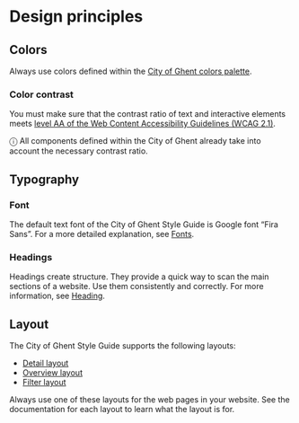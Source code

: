 # Design principles

## Colors

Always use colors defined within the <a href="{{path '../components/detail/colors.html'}}">City of Ghent colors palette</a>.

### Color contrast

You must make sure that the contrast ratio of text and interactive elements meets [level AA of the Web Content Accessibility Guidelines (WCAG 2.1)](https://www.w3.org/TR/WCAG21/#contrast-minimum).

ⓘ All components defined within the City of Ghent already take into account the necessary contrast ratio.

## Typography

### Font

The default text font of the City of Ghent Style Guide is Google font “Fira Sans”. For a more detailed explanation, see <a href="{{path '../components/detail/fonts.html'}}">Fonts</a>.

### Headings

Headings create structure. They provide a quick way to scan the main sections of a website. Use them consistently and correctly. For more information, see <a href="{{path '../components/detail/heading.html'}}">Heading</a>.

## Layout

The City of Ghent Style Guide supports the following layouts:

* <a href="{{path '../components/detail/detail-layout.html'}}">Detail layout</a>
* <a href="{{path '../components/detail/overview.html'}}">Overview layout</a>
* <a href="{{path '../components/detail/filter-layout.html'}}">Filter layout</a>

Always use one of these layouts for the web pages in your website. See the documentation for each layout to learn what the layout is for.